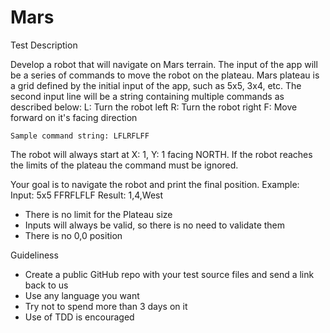 # Mars

Test Description

Develop a robot that will navigate on Mars terrain. The input of the app will be a series of commands to move the robot on the plateau. Mars plateau is a grid defined by the initial input of the app, such as 5x5, 3x4, etc. The second input line will be a string containing multiple commands as described below:
    L: Turn the robot left
    R: Turn the robot right
    F: Move forward on it's facing direction

    Sample command string: LFLRFLFF

The robot will always start at X: 1, Y: 1 facing NORTH. If the robot reaches the limits of the plateau the command must be ignored.

Your goal is to navigate the robot and print the final position.
Example:
 Input:
  5x5
  FFRFLFLF
 Result:
  1,4,West

* There is no limit for the Plateau size
* Inputs will always be valid, so there is no need to validate them
* There is no 0,0 position

Guideliness
* Create a public GitHub repo with your test source files and send a link back to us
* Use any language you want
* Try not to spend more than 3 days on it
* Use of TDD is encouraged
